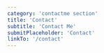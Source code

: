 ```yaml
---
category: 'contactme section'
title: 'Contact'
subtitle: 'Contact Me'
submitPlaceholder: 'Contact'
linkTo: '/contact'
---
```

